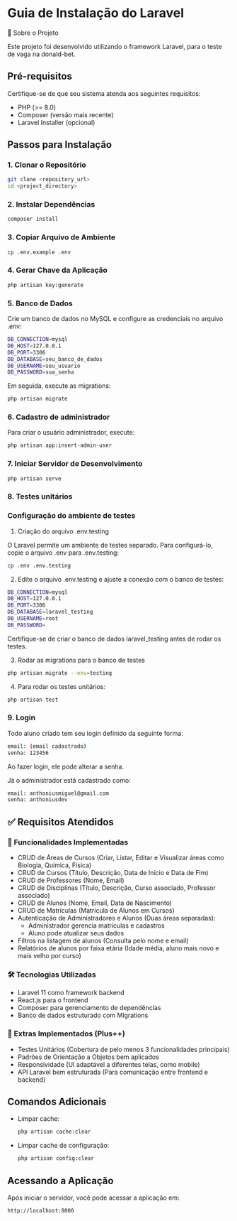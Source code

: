# Guia de Instalação do Laravel
📌 Sobre o Projeto

Este projeto foi desenvolvido utilizando o framework Laravel, para o teste de vaga na donald-bet.

## Pré-requisitos
Certifique-se de que seu sistema atenda aos seguintes requisitos:

- PHP (>= 8.0)
- Composer (versão mais recente)
- Laravel Installer (opcional)

## Passos para Instalação

### 1. Clonar o Repositório
```bash
git clone <repository_url>
cd <project_directory>
```

### 2. Instalar Dependências
```bash
composer install
```

### 3. Copiar Arquivo de Ambiente
```bash
cp .env.example .env
```

### 4. Gerar Chave da Aplicação
```bash
php artisan key:generate
```

### 5. Banco de Dados
Crie um banco de dados no MySQL e configure as credenciais no arquivo .env:
```bash
DB_CONNECTION=mysql
DB_HOST=127.0.0.1
DB_PORT=3306
DB_DATABASE=seu_banco_de_dados
DB_USERNAME=seu_usuario
DB_PASSWORD=sua_senha
```

Em seguida, execute as migrations:
```bash
php artisan migrate
```

### 6. Cadastro de administrador
Para criar o usuário administrador, execute:
```bash
php artisan app:insert-admin-user
```

### 7. Iniciar Servidor de Desenvolvimento

```bash
php artisan serve
```

### 8. Testes unitários
### Configuração do ambiente de testes
1. Criação do arquivo .env.testing

O Laravel permite um ambiente de testes separado. Para configurá-lo, copie o arquivo .env para .env.testing:
```bash
cp .env .env.testing
```
2. Edite o arquivo .env.testing e ajuste a conexão com o banco de testes:

```bash
DB_CONNECTION=mysql
DB_HOST=127.0.0.1
DB_PORT=3306
DB_DATABASE=laravel_testing
DB_USERNAME=root
DB_PASSWORD=
```
Certifique-se de criar o banco de dados laravel_testing antes de rodar os testes.

3. Rodar as migrations para o banco de testes
```bash
php artisan migrate --env=testing
```

4. Para rodar os testes unitários:
```bash
php artisan test
```


### 9. Login
Todo aluno criado tem seu login definido da seguinte forma:
```bash
email: (email cadastrado)
senha: 123456
```

Ao fazer login, ele pode alterar a senha.

Já o administrador está cadastrado como:
```bash
email: anthoniusmiguel@gmail.com
senha: anthoniusdev
```

## ✅ Requisitos Atendidos
### 📌 Funcionalidades Implementadas
- CRUD de Áreas de Cursos (Criar, Listar, Editar e Visualizar áreas como Biologia, Química, Física)
- CRUD de Cursos (Título, Descrição, Data de Início e Data de Fim)
- CRUD de Professores (Nome, Email)
- CRUD de Disciplinas (Título, Descrição, Curso associado, Professor associado)
- CRUD de Alunos (Nome, Email, Data de Nascimento)
- CRUD de Matrículas (Matrícula de Alunos em Cursos)
- Autenticação de Administradores e Alunos (Duas áreas separadas):
  - Administrador gerencia matrículas e cadastros
  - Aluno pode atualizar seus dados
- Filtros na listagem de alunos (Consulta pelo nome e email)
- Relatórios de alunos por faixa etária (Idade média, aluno mais novo e mais velho por curso)
  
### 🛠️ Tecnologias Utilizadas
 - Laravel 11 como framework backend
 - React.js para o frontend
 - Composer para gerenciamento de dependências
 - Banco de dados estruturado com Migrations

### 🚀 Extras Implementados (Plus++)
- Testes Unitários (Cobertura de pelo menos 3 funcionalidades principais)
- Padrões de Orientação a Objetos bem aplicados
- Responsividade (UI adaptável a diferentes telas, como mobile)
- API Laravel bem estruturada (Para comunicação entre frontend e backend)

## Comandos Adicionais

- Limpar cache:
  ```bash
  php artisan cache:clear
  ```
- Limpar cache de configuração:
  ```bash
  php artisan config:clear
  ```

## Acessando a Aplicação
Após iniciar o servidor, você pode acessar a aplicação em:
```
http://localhost:8000
```

